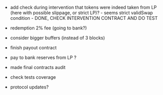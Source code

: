 * add check during intervention that tokens were indeed taken from LP (here with possible slippage, or strict LP)? -
  seems strict validSwap condition - DONE, CHECK INTERVENTION CONTRACT AND DO TEST

* redemption 2% fee (going to bank?)

* consider bigger buffers (instead of 3 blocks)

* finish payout contract

* pay to bank reserves from LP ?

* made final contracts audit

* check tests coverage

* protocol updates? 